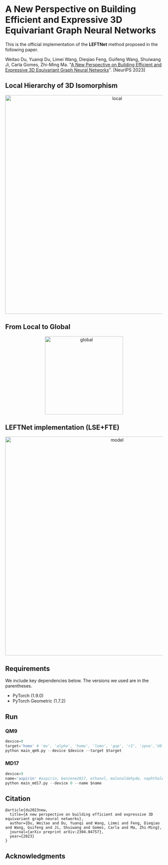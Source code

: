 # A New Perspective on Building Efficient and Expressive 3D Equivariant Graph Neural Networks

This is the official implementation of the **LEFTNet** method proposed in the following paper.

Weitao Du, Yuanqi Du, Limei Wang, Dieqiao Feng, Guifeng Wang, Shuiwang Ji, Carla Gomes, Zhi-Ming Ma. "[A New Perspective on Building Efficient and Expressive 3D Equivariant Graph Neural Networks](https://arxiv.org/abs/2304.04757)". [NeurIPS 2023]

## Local Hierarchy of 3D Isomorphism
<p align="center">
<img src="https://github.com/yuanqidu/LeftNet/blob/main/assets/local.png" width="700" class="center" alt="local"/>
    <br/>
</p>

## From Local to Global
<p align="center">
<img src="https://github.com/yuanqidu/LeftNet/blob/main/assets/global.png" width="250" class="center" alt="global"/>
    <br/>
</p>

## LEFTNet implementation (LSE+FTE)
<p align="center">
<img src="https://github.com/yuanqidu/LeftNet/blob/main/assets/model.png" width="700" class="center" alt="model"/>
    <br/>
</p>


## Requirements
We include key dependencies below. The versions we used are in the parentheses. 
* PyTorch (1.9.0)
* PyTorch Geometric (1.7.2)

## Run

### QM9
```python
device=0
target='homo' # 'mu', 'alpha', 'homo', 'lumo', 'gap', 'r2', 'zpve','U0', 'U', 'H', 'G', 'Cv'
python main_qm9.py --device $device --target $target
```
### MD17
```python
device=9
name='aspirin' #aspirin, benzene2017, ethanol, malonaldehyde, naphthalene, salicylic, toluene, uracil
python main_md17.py --device 0 --name $name
``` 


## Citation
```
@article{du2023new,
  title={A new perspective on building efficient and expressive 3D equivariant graph neural networks},
  author={Du, Weitao and Du, Yuanqi and Wang, Limei and Feng, Dieqiao and Wang, Guifeng and Ji, Shuiwang and Gomes, Carla and Ma, Zhi-Ming},
  journal={arXiv preprint arXiv:2304.04757},
  year={2023}
}
```

## Acknowledgments

